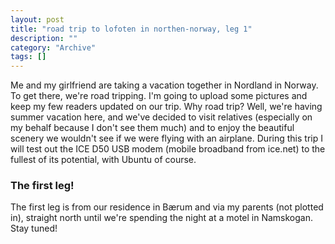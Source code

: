 ```yaml
--- 
layout: post 
title: "road trip to lofoten in northen-norway, leg 1"
description: ""
category: "Archive"
tags: []
---  
```

Me and my girlfriend are taking a vacation together in Nordland in Norway. To get there, we're road tripping.
 I'm going to upload some pictures and keep my few readers updated on our trip.
 Why road trip? Well, we're having summer vacation here, and we've decided to visit relatives (especially on my behalf because I don't see them much) and to enjoy the beautiful scenery we wouldn't see if we were flying with an airplane. 
 During this trip I will test out the ICE D50 USB modem (mobile broadband from ice.net) to the fullest of its potential, with Ubuntu of course.
 ### The first leg!
The first leg is from our residence in Bærum and via my parents (not plotted in), straight north until we're spending the night at a motel in Namskogan.
Stay tuned!
